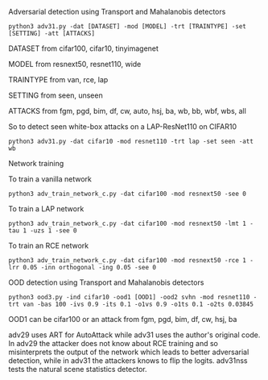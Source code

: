 Adversarial detection using Transport and Mahalanobis detectors

```
python3 adv31.py -dat [DATASET] -mod [MODEL] -trt [TRAINTYPE] -set [SETTING] -att [ATTACKS] 
```
DATASET from cifar100, cifar10, tinyimagenet

MODEL from resnext50, resnet110, wide

TRAINTYPE from van, rce, lap

SETTING from seen, unseen

ATTACKS from fgm, pgd, bim, df, cw, auto, hsj, ba, wb, bb, wbf, wbs, all


So to detect seen white-box attacks on a LAP-ResNet110 on CIFAR10

```
python3 adv31.py -dat cifar10 -mod resnet110 -trt lap -set seen -att wb
```

Network training

To train a vanilla network
```
python3 adv_train_network_c.py -dat cifar100 -mod resnext50 -see 0
```

To train a LAP network
```
python3 adv_train_network_c.py -dat cifar100 -mod resnext50 -lmt 1 -tau 1 -uzs 1 -see 0
```

To train an RCE network
```
python3 adv_train_network_c.py -dat cifar100 -mod resnext50 -rce 1 -lrr 0.05 -inn orthogonal -ing 0.05 -see 0
```

OOD detection using Transport and Mahalanobis detectors
```
python3 ood3.py -ind cifar10 -ood1 [OOD1] -ood2 svhn -mod resnet110 -trt van -bas 100 -ivs 0.9 -its 0.1 -o1vs 0.9 -o1ts 0.1 -o2ts 0.03845
```

OOD1 can be cifar100 or an attack from fgm, pgd, bim, df, cw, hsj, ba



adv29 uses ART for AutoAttack while adv31 uses the author's original code. In adv29 the attacker does not know about RCE training and so misinterprets the output of the network which leads to better adversarial detection, while in adv31 the attackers knows to flip the logits. adv31nss tests the natural scene statistics detector.
